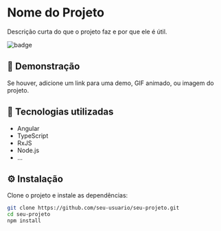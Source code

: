# Nome do Projeto

Descrição curta do que o projeto faz e por que ele é útil.

![badge](https://img.shields.io/badge/status-em%20desenvolvimento-yellow)

## 🚀 Demonstração

Se houver, adicione um link para uma demo, GIF animado, ou imagem do projeto.

## 🧰 Tecnologias utilizadas

- Angular
- TypeScript
- RxJS
- Node.js
- ...

## ⚙️ Instalação

Clone o projeto e instale as dependências:

```bash
git clone https://github.com/seu-usuario/seu-projeto.git
cd seu-projeto
npm install